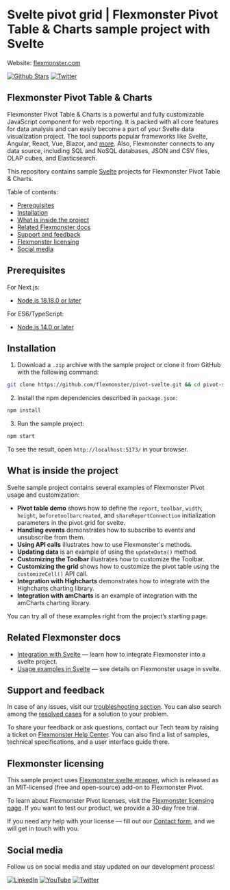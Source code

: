 # Svelte pivot grid | Flexmonster Pivot Table & Charts sample project with Svelte
<!-- [![Flexmonster Pivot Table & Charts](https://cdn.flexmonster.com/readmes/svelte.webp)](https://www.flexmonster.com?r=sample_svelte) -->
Website: [flexmonster.com](https://www.flexmonster.com?r=sample_svelte)

[![Github Stars](https://img.shields.io/github/stars/flexmonster?style=social)](https://github.com/flexmonster) [![Twitter](https://img.shields.io/twitter/follow/Flexmonster?style=social)](https://twitter.com/Flexmonster)

## Flexmonster Pivot Table & Charts
Flexmonster Pivot Table & Charts is a powerful and fully customizable JavaScript component for web reporting. It is packed with all core features for data analysis and can easily become a part of your Svelte data visualization project. The tool supports popular frameworks like Svelte, Angular, React, Vue, Blazor, and [more](https://www.flexmonster.com/doc/available-tutorials-integration?r=sample_svelte). Also, Flexmonster connects to any data source, including SQL and NoSQL databases, JSON and CSV files, OLAP cubes, and Elasticsearch. 

This repository contains sample [Svelte](https://sveltejs.org/) projects for Flexmonster Pivot Table & Charts.

Table of contents:

* [Prerequisites](#prerequisites)
* [Installation](#installation)
* [What is inside the project](#what-is-inside-the-project)
* [Related Flexmonster docs](#related-flexmonster-docs)
* [Support and feedback](#support-and-feedback)
* [Flexmonster licensing](#flexmonster-licensing)
* [Social media](#social-media)

## Prerequisites

For Next.js:
- [Node.js 18.18.0 or later](https://nodejs.org/en/)

For ES6/TypeScript:
- [Node.js 14.0 or later](https://nodejs.org/en/)

## Installation

1. Download a `.zip` archive with the sample project or clone it from GitHub with the following command:

```bash
git clone https://github.com/flexmonster/pivot-svelte.git && cd pivot-svelte
```

2. Install the npm dependencies described in `package.json`:

```bash
npm install
```

3. Run the sample project:

```bash
npm start 
```

To see the result, open `http://localhost:5173/` in your browser.

## What is inside the project

Svelte sample project contains several examples of Flexmonster Pivot usage and customization:

- **Pivot table demo** shows how to define the `report`, `toolbar`, `width`, `height`, `beforetoolbarcreated`, and `shareReportConnection` initialization parameters in the pivot grid for svelte. 
- **Handling events** demonstrates how to subscribe to events and unsubscribe from them. 
- **Using API calls** illustrates how to use Flexmonster's methods. 
- **Updating data** is an example of using the `updateData()` method.
- **Customizing the Toolbar** illustrates how to customize the Toolbar.
- **Customizing the grid** shows how to customize the pivot table using the `customizeCell()` API call.
- **Integration with Highcharts** demonstrates how to integrate with the Highcharts charting library.
- **Integration with amCharts** is an example of integration with the amCharts charting library.
  
You can try all of these examples right from the project’s starting page.

## Related Flexmonster docs

- [Integration with Svelte]() — learn how to integrate Flexmonster into a svelte project.
- [Usage examples in Svelte]() — see details on Flexmonster usage in svelte.

## Support and feedback

In case of any issues, visit our [troubleshooting section](https://www.flexmonster.com/doc/typical-errors?r=sample_svelte). You can also search among the [resolved cases](https://www.flexmonster.com/technical-support?r=sample_svelte) for a solution to your problem.

To share your feedback or ask questions, contact our Tech team by raising a ticket on [Flexmonster Help Center](https://www.flexmonster.com/help-center?r=sample_svelte). You can also find a list of samples, technical specifications, and a user interface guide there.

## Flexmonster licensing

This sample project uses [Flexmonster svelte wrapper](https://github.com/flexmonster/svelte-flexmonster), which is released as an MIT-licensed (free and open-source) add-on to Flexmonster Pivot.

To learn about Flexmonster Pivot licenses, visit the [Flexmonster licensing page](https://www.flexmonster.com/pivot-table-editions-and-pricing?r=sample_svelte). 
If you want to test our product, we provide a 30-day free trial.

If you need any help with your license — fill out our [Contact form](https://www.flexmonster.com/contact-our-team?r=sample_svelte), and we will get in touch with you.

## Social media

Follow us on social media and stay updated on our development process!

[![LinkedIn](https://img.shields.io/badge/LinkedIn-blue?style=for-the-badge&logo=linkedin&logoColor=white)](https://linkedin.com/company/flexmonster) [![YouTube](https://img.shields.io/badge/YouTube-red?style=for-the-badge&logo=youtube&logoColor=white)](https://youtube.com/user/FlexMonsterPivot) [![Twitter](https://img.shields.io/badge/Twitter-blue?style=for-the-badge&logo=twitter&logoColor=white)](https://twitter.com/flexmonster)
